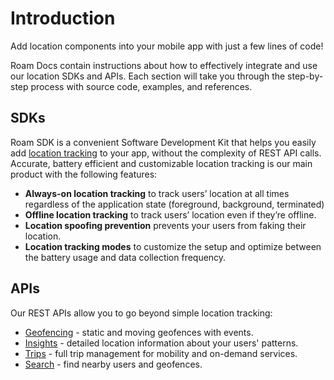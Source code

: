 # Introduction

Add location components into your mobile app with just a few lines of code!

Roam Docs contain instructions about how to effectively integrate and use our location SDKs and APIs. Each section will take you through the step-by-step process with source code, examples, and references.

## **SDKs**

Roam SDK is a convenient Software Development Kit that helps you easily add [location tracking](https://geospark.co/knowledgebase/tag/location-tracking/) to your app, without the complexity of REST API calls. Accurate, battery efficient and customizable location tracking is our main product with the following features:

* **Always-on location tracking** to track users’ location at all times regardless of the application state \(foreground, background, terminated\)
* **Offline location tracking** to track users’ location even if they’re offline.
* **Location spoofing prevention** prevents your users from faking their location.
* **Location tracking modes** to customize the setup and optimize between the battery usage and data collection frequency.

## **APIs**

Our REST APIs allow you to go beyond simple location tracking:

* [Geofencing](https://geospark.co/knowledgebase/tag/geofencing/) - static and moving geofences with events. 
* [Insights](https://geospark.co/knowledgebase/tag/insights/) - detailed location information about your users' patterns.
* [Trips](https://geospark.co/knowledgebase/tag/trips/) - full trip management for mobility and on-demand services. 
* [Search](https://geospark.co/knowledgebase/tag/search/) - find nearby users and geofences. 



